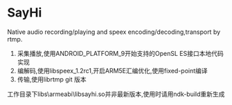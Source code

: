SayHi
=====

Native audio recording/playing and speex encoding/decoding,transport by rtmp.

 1. 采集播放,使用ANDROID_PLATFORM_9开始支持的OpenSL ES接口本地代码实现
 2. 编解码,使用libspeex_1.2rc1,开启ARM5E汇编优化,使用fixed-point编译
 3. 传输,使用librtmp git 版本

工作目录下libs\armeabi\libsayhi.so并非最新版本,使用时请用ndk-build重新生成
